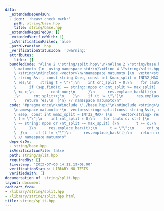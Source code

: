 ```yaml
---
data:
  _extendedDependsOn:
  - icon: ':heavy_check_mark:'
    path: string/base.hpp
    title: string/base.hpp
  _extendedRequiredBy: []
  _extendedVerifiedWith: []
  _isVerificationFailed: false
  _pathExtension: hpp
  _verificationStatusIcon: ':warning:'
  attributes:
    links: []
  bundledCode: "#line 2 \"string/split.hpp\"\n\n#line 2 \"string/base.hpp\"\n\nnamespace\
    \ matumoto {\n  using namespace std;\n}\n#line 4 \"string/split.hpp\"\n\n#include\
    \ <string>\n#include <vector>\n\nnamespace matumoto {\n  vector<string> split(const\
    \ string &str, const string &sep, const int &max_split = INT32_MAX) {\n    vector<string>\
    \ res;\n    string t = \"\";\n    int cnt_split = 0;\n    for (auto c: str) {\n\
    \      if (sep.find(c) == string::npos or cnt_split >= max_split) {\n        t\
    \ += c;\n        continue;\n      }\n      res.emplace_back(t);\n      t = \"\"\
    ;\n      cnt_split++;\n    }\n    if (t != \"\")\n      res.emplace_back(t);\n\
    \    return res;\n  }\n} // namespace matumoto\n"
  code: "#pragma once\n\n#include \"./base.hpp\"\n\n#include <string>\n#include <vector>\n\
    \nnamespace matumoto {\n  vector<string> split(const string &str, const string\
    \ &sep, const int &max_split = INT32_MAX) {\n    vector<string> res;\n    string\
    \ t = \"\";\n    int cnt_split = 0;\n    for (auto c: str) {\n      if (sep.find(c)\
    \ == string::npos or cnt_split >= max_split) {\n        t += c;\n        continue;\n\
    \      }\n      res.emplace_back(t);\n      t = \"\";\n      cnt_split++;\n  \
    \  }\n    if (t != \"\")\n      res.emplace_back(t);\n    return res;\n  }\n}\
    \ // namespace matumoto"
  dependsOn:
  - string/base.hpp
  isVerificationFile: false
  path: string/split.hpp
  requiredBy: []
  timestamp: '2023-07-08 14:12:19+09:00'
  verificationStatus: LIBRARY_NO_TESTS
  verifiedWith: []
documentation_of: string/split.hpp
layout: document
redirect_from:
- /library/string/split.hpp
- /library/string/split.hpp.html
title: string/split.hpp
---
```


